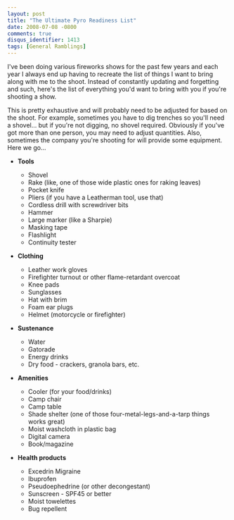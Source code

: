 ```yaml
---
layout: post
title: "The Ultimate Pyro Readiness List"
date: 2008-07-08 -0800
comments: true
disqus_identifier: 1413
tags: [General Ramblings]
---
```

I've been doing various fireworks shows for the past few years and each
year I always end up having to recreate the list of things I want to
bring along with me to the shoot. Instead of constantly updating and
forgetting and such, here's the list of everything you'd want to bring
with you if you're shooting a show.

This is pretty exhaustive and will probably need to be adjusted for
based on the shoot. For example, sometimes you have to dig trenches so
you'll need a shovel... but if you're not digging, no shovel required.
Obviously if you've got more than one person, you may need to adjust
quantities. Also, sometimes the company you're shooting for will provide
some equipment. Here we go...

- **Tools**
  - Shovel
  - Rake (like, one of those wide plastic ones for raking leaves)
  - Pocket knife
  - Pliers (if you have a Leatherman tool, use that)
  - Cordless drill with screwdriver bits
  - Hammer
  - Large marker (like a Sharpie)
  - Masking tape
  - Flashlight
  - Continuity tester

- **Clothing**
  - Leather work gloves
  - Firefighter turnout or other flame-retardant overcoat
  - Knee pads
  - Sunglasses
  - Hat with brim
  - Foam ear plugs
  - Helmet (motorcycle or firefighter)

- **Sustenance**
  - Water
  - Gatorade
  - Energy drinks
  - Dry food - crackers, granola bars, etc.

- **Amenities**
  - Cooler (for your food/drinks)
  - Camp chair
  - Camp table
  - Shade shelter (one of those four-metal-legs-and-a-tarp things
        works great)
  - Moist washcloth in plastic bag
  - Digital camera
  - Book/magazine

- **Health products**
  - Excedrin Migraine
  - Ibuprofen
  - Pseudoephedrine (or other decongestant)
  - Sunscreen - SPF45 or better
  - Moist towelettes
  - Bug repellent
